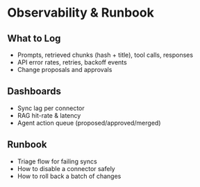 # Observability & Runbook

## What to Log
- Prompts, retrieved chunks (hash + title), tool calls, responses
- API error rates, retries, backoff events
- Change proposals and approvals

## Dashboards
- Sync lag per connector
- RAG hit-rate & latency
- Agent action queue (proposed/approved/merged)

## Runbook
- Triage flow for failing syncs
- How to disable a connector safely
- How to roll back a batch of changes
